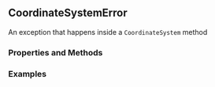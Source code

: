 ## <a id="McUtils.McUtils.Coordinerds.CoordinateSystems.CoordinateSystem.CoordinateSystemError">CoordinateSystemError</a>
An exception that happens inside a `CoordinateSystem` method

### Properties and Methods


### Examples
